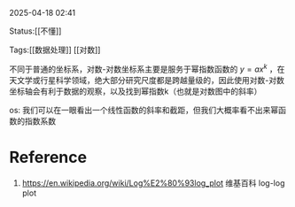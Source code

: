 2025-04-18  02:41

Status:[[不懂]]

Tags:[[数据处理]] [[对数]]

不同于普通的坐标系，对数-对数坐标系主要是服务于幂指数函数的 $y=ax^{k}$ ，在天文学或行星科学领域，绝大部分研究尺度都是跨越量级的，因此使用对数-对数坐标轴会有利于数据的观察，以及找到幂指数k（也就是对数图中的斜率）

os: 我们可以在一眼看出一个线性函数的斜率和截距，但我们大概率看不出来幂函数的指数系数
# Reference
1. https://en.wikipedia.org/wiki/Log%E2%80%93log_plot 维基百科 log-log plot